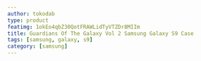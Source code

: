 ```yaml
---
author: tokodab
type: product
featimg: 1okEo4qbZ30QotFRAWLidTyVTZDr8MIIm
title: Guardians Of The Galaxy Vol 2 Samsung Galaxy S9 Case
tags: [samsung, galaxy, s9]
category: [samsung]
---
```

